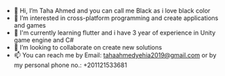 - 👋 Hi, I’m Taha Ahmed and you can call me Black as i love black color
- 👀 I’m interested in cross-platform programming and create applications and games
- 🌱 I'm currently learning flutter and i have 3 year of experience in Unity game engine and C#
- 💞️ I’m looking to collaborate on create new solutions
- 📫 You can reach me by Email: tahaahmedyehia2019@gmail.com or by my personal phone no.: +201121533681
